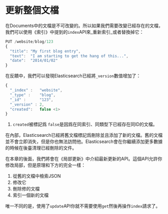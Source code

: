 # 更新整個文檔

在Documents中的文檔是不可改變的。所以如果我們需要改變已經存在的文檔，我們可以使用《索引》中提到的`index`API來_重新索引_或者替換掉它：

```js
PUT /website/blog/123
{
  "title": "My first blog entry",
  "text":  "I am starting to get the hang of this...",
  "date":  "2014/01/02"
}
```
在反饋中，我們可以發現Elasticsearch已經將`_version`數值增加了：

```js
{
  "_index" :   "website",
  "_type" :    "blog",
  "_id" :      "123",
  "_version" : 2,
  "created":   false <1>
}
```
1. `created`被標記爲 `false`是因爲在同索引、同類型下已經存在同ID的文檔。

在內部，Elasticsearch已經將舊文檔標記爲刪除並且添加了新的文檔。舊的文檔並不會立即消失，但是你也無法訪問他。Elasticsearch會在你繼續添加更多數據的時候在後臺清理已經刪除的文件。

在本章的後面，我們將會在《局部更新》中介紹最新更新的API。這個API允許你修改局部，但是原理和下方的完全一樣：

1. 從舊的文檔中檢索JSON
2. 修改它
3. 刪除修的文檔
4. 索引一個新的文檔

唯一不同的是，使用了`update`API你就不需要使用`get`然後再操作`index`請求了。
